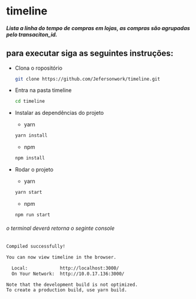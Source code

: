 # timeline
##### Lista a linha do tempo de compras em lojas, as compras são agrupadas pelo transaciton_id.

## para executar siga as seguintes instruções:

- Clona o ropositório

  ```bash
  git clone https://github.com/Jefersonwork/timeline.git
  ```
- Entra na pasta timeline

  ```bash
  cd timeline

- Instalar as dependências do projeto
 
   * yarn
  ```bash
  yarn install
  ```

  * npm
  ```bash
  npm install
  ```
- Rodar o projeto
 
   * yarn
  ```bash
  yarn start
  ```

  * npm
  ```bash
  npm run start
  ```
###### o terminal deverá retorna o seginte console
```bash
Compiled successfully!

You can now view timeline in the browser.

  Local:            http://localhost:3000/
  On Your Network:  http://10.0.17.136:3000/

Note that the development build is not optimized.
To create a production build, use yarn build.
```